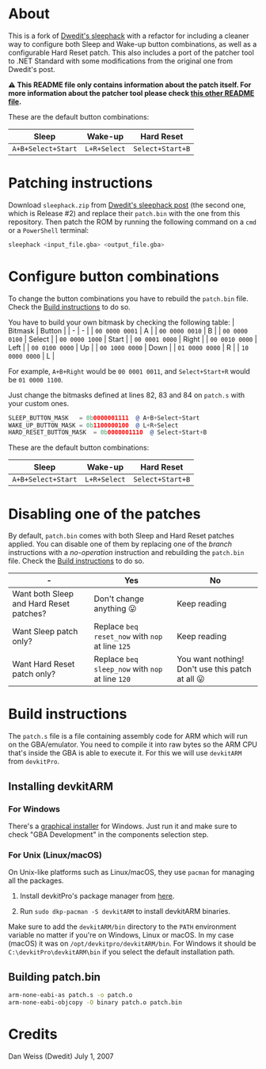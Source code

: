# About
This is a fork of [Dwedit's sleephack](https://www.dwedit.org/dwedit_board/viewtopic.php?id=306) with a refactor for including a cleaner way to configure both Sleep and Wake-up button combinations, as well as a configurable Hard Reset patch. This also includes a port of the patcher tool to .NET Standard with some modifications from the original one from Dwedit's post.

**⚠️ This README file only contains information about the patch itself. For more information about the patcher tool please check [this other README file](patcher/README.md).**

These are the default button combinations:

| Sleep | Wake-up | Hard Reset |
| - | - | - |
| `A+B+Select+Start` | `L+R+Select` | `Select+Start+B` |

# Patching instructions

Download `sleephack.zip` from [Dwedit's sleephack post](https://www.dwedit.org/dwedit_board/viewtopic.php?id=306) (the second one, which is Release #2) and replace their `patch.bin` with the one from this repository. Then patch the ROM by running the following command on a `cmd` or a `PowerShell` terminal:

```bash
sleephack <input_file.gba> <output_file.gba>
```

# Configure button combinations

To change the button combinations you have to rebuild the `patch.bin` file. Check the [Build instructions](#build-instructions) to do so.

You have to build your own bitmask by checking the following table:
| Bitmask | Button |
| - | - |
| `00 0000 0001` | A |
| `00 0000 0010` | B |
| `00 0000 0100` | Select |
| `00 0000 1000` | Start |
| `00 0001 0000` | Right |
| `00 0010 0000` | Left |
| `00 0100 0000` | Up |
| `00 1000 0000` | Down |
| `01 0000 0000` | R |
| `10 0000 0000` | L |

For example, `A+B+Right` would be `00 0001 0011`, and `Select+Start+R` would be `01 0000 1100`.

Just change the bitmasks defined at lines 82, 83 and 84 on `patch.s` with your custom ones.

```asm
SLEEP_BUTTON_MASK	= 0b0000001111	@ A+B+Select+Start
WAKE_UP_BUTTON_MASK	= 0b1100000100	@ L+R+Select
HARD_RESET_BUTTON_MASK	= 0b0000001110	@ Select+Start+B
```

These are the default button combinations:

| Sleep | Wake-up | Hard Reset |
| - | - | - |
| `A+B+Select+Start` | `L+R+Select` | `Select+Start+B` |

# Disabling one of the patches

By default, `patch.bin` comes with both Sleep and Hard Reset patches applied. You can disable one of them by replacing one of the *branch* instructions with a *no-operation* instruction and rebuilding the `patch.bin` file. Check the [Build instructions](#build-instructions) to do so.

| - | Yes |  No |
| - | - | - |
| Want both Sleep and Hard Reset patches? | Don't change anything 😛 | Keep reading |
| Want Sleep patch only? | Replace `beq reset_now` with `nop` at line `125` | Keep reading |
| Want Hard Reset patch only? | Replace `beq sleep_now` with `nop` at line `120` |  You want nothing! Don't use this patch at all 😛 |

# Build instructions

The `patch.s` file is a file containing assembly code for ARM which will run on the GBA/emulator. You need to compile it into raw bytes so the ARM CPU that's inside the GBA is able to execute it. For this we will use `devkitARM` from `devkitPro`.

## Installing devkitARM

### For Windows

There's a [graphical installer](https://github.com/devkitPro/installer/releases/latest) for Windows. Just run it and make sure to check "GBA Development" in the components selection step.

### For Unix (Linux/macOS)

On Unix-like platforms such as Linux/macOS, they use `pacman` for managing all the packages.

1. Install devkitPro's package manager from [here](https://github.com/devkitPro/pacman/releases/latest).

2. Run `sudo dkp-pacman -S devkitARM` to install devkitARM binaries.

Make sure to add the `devkitARM/bin` directory to the `PATH` environment variable no matter if you're on Windows, Linux or macOS. In my case (macOS) it was on `/opt/devkitpro/devkitARM/bin`. For Windows it should be `C:\devkitPro\devkitARM\bin` if you select the default installation path.

## Building patch.bin

```bash
arm-none-eabi-as patch.s -o patch.o
arm-none-eabi-objcopy -O binary patch.o patch.bin
```

# Credits

Dan Weiss (Dwedit)
July 1, 2007
